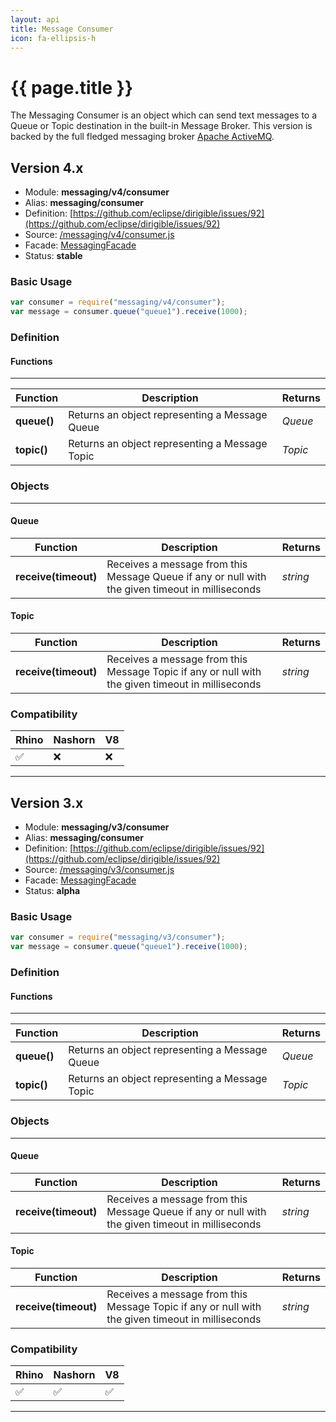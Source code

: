 ```yaml
---
layout: api
title: Message Consumer
icon: fa-ellipsis-h
---
```


{{ page.title }}
===

The Messaging Consumer is an object which can send text messages to a Queue or Topic destination in the built-in Message Broker. This version is backed by the full fledged messaging broker [Apache ActiveMQ](http://activemq.apache.org/).

Version 4.x
---

- Module: **messaging/v4/consumer**
- Alias: **messaging/consumer**
- Definition: [https://github.com/eclipse/dirigible/issues/92](https://github.com/eclipse/dirigible/issues/92)
- Source: [/messaging/v4/consumer.js](https://github.com/dirigiblelabs/api-messaging/blob/master/messaging/v4/consumer.js)
- Facade: [MessagingFacade](https://github.com/eclipse/dirigible/blob/master/api/api-facade/api-messaging/src/main/java/org/eclipse/dirigible/api/v3/messaging/MessagingFacade.java)
- Status: **stable**


### Basic Usage

```javascript
var consumer = require("messaging/v4/consumer");
var message = consumer.queue("queue1").receive(1000);
```

### Definition

#### Functions

---

Function     | Description | Returns
------------ | ----------- | --------
**queue()**   | Returns an object representing a Message Queue | *Queue*
**topic()**   | Returns an object representing a Message Topic | *Topic*


### Objects

---

#### Queue

Function     | Description | Returns
------------ | ----------- | --------
**receive(timeout)**   | Receives a message from this Message Queue if any or null with the given timeout in milliseconds | *string*


#### Topic

Function     | Description | Returns
------------ | ----------- | --------
**receive(timeout)**   | Receives a message from this Message Topic if any or null with the given timeout in milliseconds | *string*



### Compatibility

Rhino | Nashorn | V8
----- | ------- | --------
 ✅  | ❌  | ❌
 
 ---

Version 3.x
---

- Module: **messaging/v3/consumer**
- Alias: **messaging/consumer**
- Definition: [https://github.com/eclipse/dirigible/issues/92](https://github.com/eclipse/dirigible/issues/92)
- Source: [/messaging/v3/consumer.js](https://github.com/dirigiblelabs/api-v3-messaging/blob/master/messaging/v3/consumer.js)
- Facade: [MessagingFacade](https://github.com/eclipse/dirigible/blob/master/api/api-facade/api-messaging/src/main/java/org/eclipse/dirigible/api/v3/messaging/MessagingFacade.java)
- Status: **alpha**


### Basic Usage

```javascript
var consumer = require("messaging/v3/consumer");
var message = consumer.queue("queue1").receive(1000);
```

### Definition

#### Functions

---

Function     | Description | Returns
------------ | ----------- | --------
**queue()**   | Returns an object representing a Message Queue | *Queue*
**topic()**   | Returns an object representing a Message Topic | *Topic*


### Objects

---

#### Queue

Function     | Description | Returns
------------ | ----------- | --------
**receive(timeout)**   | Receives a message from this Message Queue if any or null with the given timeout in milliseconds | *string*


#### Topic

Function     | Description | Returns
------------ | ----------- | --------
**receive(timeout)**   | Receives a message from this Message Topic if any or null with the given timeout in milliseconds | *string*



### Compatibility

Rhino | Nashorn | V8
----- | ------- | --------
 ✅  | ✅  | ✅
 
 ---
 
